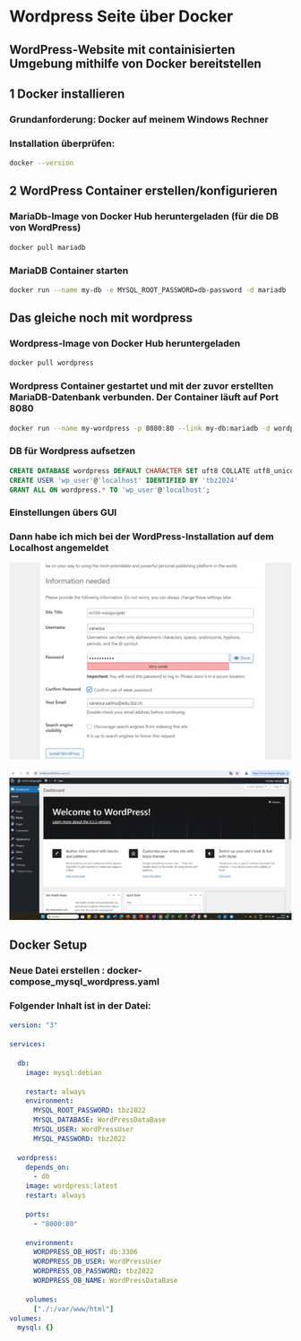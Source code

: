 # Wordpress Seite über Docker
## WordPress-Website mit containisierten Umgebung mithilfe von Docker bereitstellen

## 1 Docker installieren
### Grundanforderung: Docker auf meinem Windows Rechner
### Installation überprüfen: 
```bash 
docker --version
```
## 2 WordPress Container erstellen/konfigurieren

### MariaDb-Image von Docker Hub heruntergeladen (für die DB von WordPress)
```bash 
docker pull mariadb 
```
### MariaDB Container starten
```bash 
docker run --name my-db -e MYSQL_ROOT_PASSWORD=db-password -d mariadb
```

## Das gleiche noch mit wordpress
### Wordpress-Image von Docker Hub heruntergeladen 
```bash
docker pull wordpress
```
### Wordpress Container gestartet und mit der zuvor erstellten MariaDB-Datenbank verbunden. Der Container läuft auf Port 8080
```bash
docker run --name my-wordpress -p 8080:80 --link my-db:mariadb -d wordpress
``` 

### DB für Wordpress aufsetzen
```sql
CREATE DATABASE wordpress DEFAULT CHARACTER SET uft8 COLLATE utf8_unicode_ci;
CREATE USER 'wp_user'@'localhost' IDENTIFIED BY 'tbz2024'
GRANT ALL ON wordpress.* TO 'wp_user'@'localhost';
```


### Einstellungen übers GUI 
### Dann habe ich mich bei der WordPress-Installation auf dem Localhost angemeldet 
![Auf Wordpress Localhost angemeldet](<Erstanmeldung Wordpress.png>)

![Willkommen auf Wordpress](willkommenWordpress.png)

## Docker Setup
### Neue Datei erstellen : docker-compose_mysql_wordpress.yaml
### Folgender Inhalt ist in der Datei:
```yaml
version: "3" 

services:
  
  db:
    image: mysql:debian
   
    restart: always
    environment:
      MYSQL_ROOT_PASSWORD: tbz2022
      MYSQL_DATABASE: WordPressDataBase
      MYSQL_USER: WordPressUser
      MYSQL_PASSWORD: tbz2022
    
  wordpress:
    depends_on:
      - db
    image: wordpress:latest
    restart: always
 
    ports:
      - "8000:80"
      
    environment:
      WORDPRESS_DB_HOST: db:3306
      WORDPRESS_DB_USER: WordPressUser
      WORDPRESS_DB_PASSWORD: tbz2022
      WORDPRESS_DB_NAME: WordPressDataBase

    volumes:
      ["./:/var/www/html"]
volumes:
  mysql: {}

  ```

  

